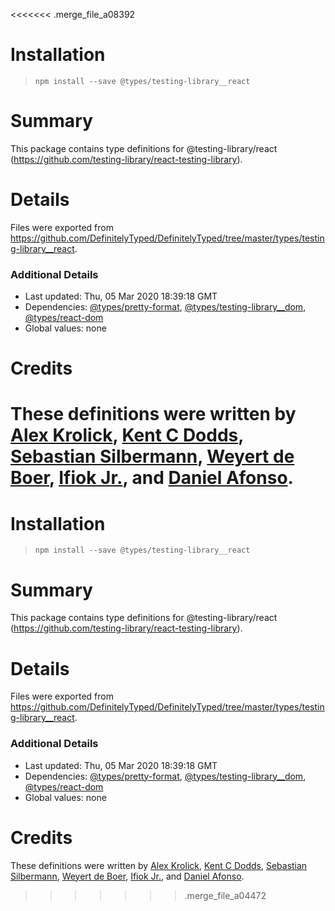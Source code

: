 <<<<<<< .merge_file_a08392
# Installation
> `npm install --save @types/testing-library__react`

# Summary
This package contains type definitions for @testing-library/react (https://github.com/testing-library/react-testing-library).

# Details
Files were exported from https://github.com/DefinitelyTyped/DefinitelyTyped/tree/master/types/testing-library__react.

### Additional Details
 * Last updated: Thu, 05 Mar 2020 18:39:18 GMT
 * Dependencies: [@types/pretty-format](https://npmjs.com/package/@types/pretty-format), [@types/testing-library__dom](https://npmjs.com/package/@types/testing-library__dom), [@types/react-dom](https://npmjs.com/package/@types/react-dom)
 * Global values: none

# Credits
These definitions were written by [Alex Krolick](https://github.com/alexkrolick), [Kent C Dodds](https://github.com/kentcdodds), [Sebastian Silbermann](https://github.com/eps1lon), [Weyert de Boer](https://github.com/weyert), [Ifiok Jr.](https://github.com/ifiokjr), and [Daniel Afonso](https://github.com/danieljcafonso).
=======
# Installation
> `npm install --save @types/testing-library__react`

# Summary
This package contains type definitions for @testing-library/react (https://github.com/testing-library/react-testing-library).

# Details
Files were exported from https://github.com/DefinitelyTyped/DefinitelyTyped/tree/master/types/testing-library__react.

### Additional Details
 * Last updated: Thu, 05 Mar 2020 18:39:18 GMT
 * Dependencies: [@types/pretty-format](https://npmjs.com/package/@types/pretty-format), [@types/testing-library__dom](https://npmjs.com/package/@types/testing-library__dom), [@types/react-dom](https://npmjs.com/package/@types/react-dom)
 * Global values: none

# Credits
These definitions were written by [Alex Krolick](https://github.com/alexkrolick), [Kent C Dodds](https://github.com/kentcdodds), [Sebastian Silbermann](https://github.com/eps1lon), [Weyert de Boer](https://github.com/weyert), [Ifiok Jr.](https://github.com/ifiokjr), and [Daniel Afonso](https://github.com/danieljcafonso).
>>>>>>> .merge_file_a04472
